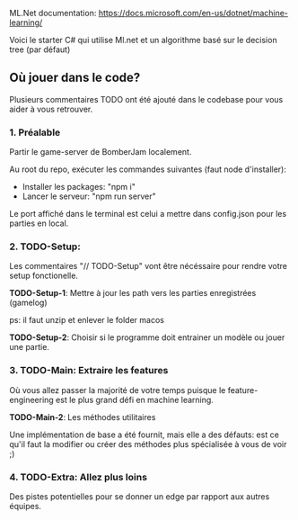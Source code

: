 ML.Net documentation: https://docs.microsoft.com/en-us/dotnet/machine-learning/

Voici le starter C# qui utilise Ml.net et un algorithme basé sur le decision tree (par défaut)

## Où jouer dans le code?

Plusieurs commentaires TODO ont été ajouté dans le codebase pour vous aider à vous retrouver.

### 1. Préalable

Partir le game-server de BomberJam localement. 

Au root du repo, exécuter les commandes suivantes (faut node d'installer):
* Installer les packages: "npm i"
* Lancer le serveur: "npm run server"

Le port affiché dans le terminal est celui a mettre dans config.json pour les parties en local.


### 2. TODO-Setup: 

Les commentaires "// TODO-Setup" vont être nécéssaire pour rendre votre setup fonctionelle.

**TODO-Setup-1**: Mettre à jour les path vers les parties enregistrées (gamelog)

ps: il faut unzip et enlever le folder macos

**TODO-Setup-2**: Choisir si le programme doit entrainer un modèle ou jouer une partie.


### 3. TODO-Main: Extraire les features

Où vous allez passer la majorité de votre temps puisque le feature-engineering est le plus grand défi en machine learning.

**TODO-Main-2**: Les méthodes utilitaires

Une implémentation de base a été fournit, mais elle a des défauts: est ce qu'il faut la modifier ou créer des méthodes plus spécialisée à vous de voir ;)


### 4. TODO-Extra: Allez plus loins

Des pistes potentielles pour se donner un edge par rapport aux autres équipes.

